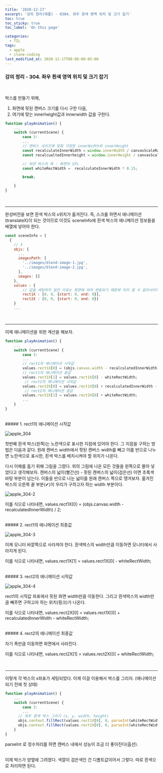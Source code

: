 ```yaml
---
title: '2020-12-17'
excerpt: '강의 정리(애플) - 0304. 좌우 흰색 영역 위치 및 크기 잡기'
toc: true
toc_sticky: true
toc_label: 'On this page'

categories:
  - TIL
tags:
  - apple
  - clone-coding
last_modified_at: 2020-12-17T08:06:00-05:00
---
```


### 강의 정리 - 304. 좌우 흰색 영역 위치 및 크기 잡기

<br />

박스를 만들기 위해,

1. 화면에 핏된 캔버스 크기를 다시 구한 다음,
2. 여기에 맞는 innerheight값과 innerwidth 값을 구한다.

```javascript
function playAnimation() {
    ...
    switch (currentScene) {
        case 3:
        ...
        // 캔버스 사이즈에 맞춰 가정한 innerWidth와 innerHeight
        const recalculateInnerWidth = window.innerWidth / canvasScaleRatio;
        const recalcualtedInnerheight = window.innerHeight / canvasScaleRatio;

        // 하얀 박스의 폭 : 화면의 15%
        const whiteRectWidth =  recalculateInnerWidth * 0.15;

        break;

    }
}
```

<br />

---

완성버전을 보면 흰색 박스의 x위치가 옮겨진다. 즉, 스크롤 하면서 애니메이션(translateX)이 되는 것이므로 이것도 sceneInfo에 흰색 박스의 애니메이션 정보들을 배열에 넣어야 한다.

```javascript
const sceneInfo = [
  {
    // 3
    objs: {
      ...
      imagesPath: [
        '../images/blend-image-1.jpg',
        '../images/blend-image-2.jpg',
      ],
      images: []
    },
    values : {
        // 값을 세팅하지 않은 이유는 화면에 따라 변동되기 때문에 미리 알 수 없어서이다. 스크롤 할 때 계산됨
        rect1X : [0, 0, {start: 0, end: 0}],
        rect2X : [0, 0, {start: 0, end: 0}]
    }
    ...
```

<br />

---

이제 애니메이션을 위한 계산을 해보자.

```javascript
function playAnimation() {
    ...
    switch (currentScene) {
        case 3:
        ...
        // rect1의 애니메이션 시작값
        values.rect1X[0] = (objs.canvas.width - recalculatedInnerWidth) / 2;
        // rect1의 애니메이션 끝값
        values.rect1X[1] = values.rect1X[0] - whiteRectWidth;
         // rect2의 애니메이션 시작값
        values.rect2X[0] = values.rect1X[0] + recalculatedInnerWidth - whiteRectWidth;
         // rect2의 애니메이션 끝값
        values.rect2X[1] = values.rect2X[0] + whiteRectWidth;
        ...
    }
}
```

<br />
##### 1. rect1의 애니메이션 시작값

![apple_304](https://user-images.githubusercontent.com/75867748/102474621-34cf2a80-409c-11eb-9d4a-34262ad6cc14.png)

첫번째 흰색 박스(왼쪽)는 노란색으로 표시한 지점에 있어야 한다. 그 지점을 구하는 방법은 다음과 같다. 원래 캔버스 width에서 핏된 캔버스 width를 빼고 이를 반으로 나누면 노란색으로 표시한, 흰색 박스를 배치시켜야 할 위치가 나온다.

다시 이해를 돕기 위해 그림을 그렸다. 위의 그림에 나온 모든 것들을 왼쪽으로 몰아 넣었다고 생각해보자. 캔버스의 넓이(빨간선) - 핏된 캔버스의 넓이(검은선) 이면 초록색 바탕 부분이 남는다. 이들을 반으로 나눈 넓이를 원래 캔버스 쪽으로 땡겨보자. 옮겨진 박스의 오른쪽 끝 부분(✔)이 우리가 구하고자 하는 width 부분이다.

![apple_304-2](https://user-images.githubusercontent.com/75867748/102474626-36005780-409c-11eb-8f46-06ba6e10ba5c.png)

이를 식으로 나타내면,
values.rect1X[0] = (objs.canvas.width - recalculatedInnerWidth) / 2;

<br />
##### 2. rect1의 애니메이션 최종값

![apple_304-3](https://user-images.githubusercontent.com/75867748/102475417-2f261480-409d-11eb-9cae-a233b6e3edc8.png)

이제 모니터 바깥쪽으로 사라져야 한다. 흰색박스의 width만큼 이동하면 모니터에서 사라지게 된다.

이를 식으로 나타내면,
values.rect1X[1] = values.rect1X[0] - whiteRectWidth;

<br />
##### 3. rect2의 애니메이션 시작값

![apple_304-4](https://user-images.githubusercontent.com/75867748/102476177-23871d80-409e-11eb-8dc0-50a802b6cd8e.png)

rect1의 시작값 좌표에서 핏된 화면 width만큼 이동한다. 그리고 흰색박스의 width만큼 빼주면 구하고자 하는 위치(핑크)가 나온다.

이를 식으로 나타내면,
values.rect2X[0] = values.rect1X[0] + recalculatedInnerWidth - whiteRectWidth;

<br />
##### 4. rect2의 애니메이션 최종값

자기 폭만큼 이동하면 화면에서 사라진다.

이를 식으로 나타내면,
values.rect2X[1] = values.rect2X[0] + whiteRectWidth;

<br />

---

이렇게 각 박스의 x좌표가 세팅되었다. 이제 이걸 이용해서 박스를 그리자. (애니메이션 되기 전에 첫 상태)

```javascript
function playAnimation() {
    ...
    switch (currentScene) {
        case 3:
        ...
      // 좌우 흰색 박스 그리기 (x, y, width, height)
      objs.context.fillRect(values.rect1X[0], 0, parseInt(whiteRectWidth), recalculatedInnerHeight);
      objs.context.fillRect(values.rect2X[0], 0, parseInt(whiteRectWidth), recalculatedInnerHeight);
    }
}
```

parseInt 로 정수처리를 하면 캔버스 내에서 성능이 조금 더 좋아진다(옵션).

<br />
이제 박스가 양옆에 그려졌다. 색깔이 검은색인 건 디폴트값이어서 그렇다. 따로 흰색으로 처리하면 된다.
